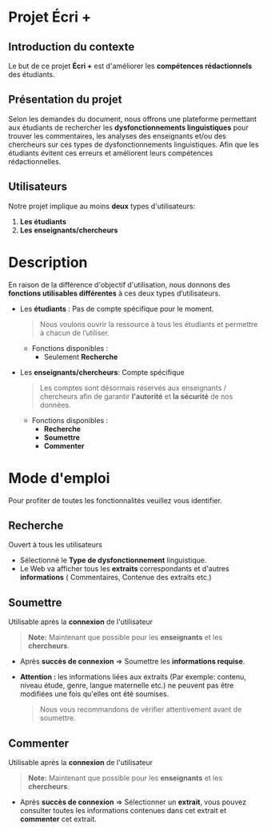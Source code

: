# Projet Écri +

## Introduction du contexte

Le but de ce projet **Écri +** est d'améliorer les **compétences rédactionnels** des étudiants. 

## Présentation du projet
Selon les demandes du document, nous offrons une plateforme permettant aux étudiants de rechercher les **dysfonctionnements linguistiques** pour trouver les commentaires, les analyses des enseignants et/ou des chercheurs sur ces types de dysfonctionnements linguistiques. Afin que les étudiants évitent ces erreurs et améliorent leurs compétences rédactionnelles.

## Utilisateurs
Notre projet implique au moins **deux** types d'utilisateurs:

 1. **Les étudiants** 
 2. **Les enseignants/chercheurs**


# Description

En raison de la différence d'objectif d'utilisation, nous donnons des **fonctions utilisables différentes** à ces deux types d’utilisateurs.

 - Les **étudiants** : Pas de compte spécifique pour le moment.
	> Nous voulons ouvrir la ressource à tous les étudiants et permettre à chacun de l’utiliser.
	- Fonctions disponibles :  
		- Seulement **Recherche**


 - Les **enseignants/chercheurs**: Compte spécifique
	> Les comptes sont désormais réservés aux enseignants / chercheurs afin de garantir **l'autorité** et **la sécurité** de nos données.
	- Fonctions disponibles :   
		- **Recherche**
		- **Soumettre**
		- **Commenter**

# Mode d'emploi
Pour profiter de toutes les fonctionnalités veuillez vous identifier.

## Recherche

Ouvert à tous les utilisateurs
- Sélectionné le **Type de dysfonctionnement** linguistique.
- Le Web va afficher tous les **extraits** correspondants et d'autres **informations** ( Commentaires, Contenue des extraits etc.)

## Soumettre

Utilisable après la **connexion** de l'utilisateur

> **Note:** Maintenant que possible pour les  **enseignants**  et les **chercheurs**.
- Après **succès de connexion** => Soumettre les **informations requise**.

- **Attention :** les informations liées aux extraits  (Par exemple: contenu, niveau étude, genre, langue maternelle etc.)  ne peuvent pas être modifiées une fois qu'elles ont été soumises.
	> Nous vous recommandons de vérifier attentivement avant de soumettre.
	
## Commenter

Utilisable après la **connexion** de l'utilisateur
> **Note:** Maintenant que possible pour les  **enseignants**  et les **chercheurs**.
- Après **succès de connexion** => Sélectionner un **extrait**, vous pouvez consulter toutes les informations contenues dans cet extrait et **commenter** cet extrait.
